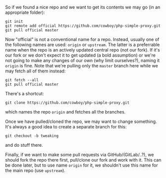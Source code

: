 So if we found a nice repo and we want to get its contents we may go (in an appropriate folder):

    git init
    git remote add official https://github.com/cowboy/php-simple-proxy.git
    git pull official master

Now "official" is not a conventional name for a repo. Instead, usually one of the following names are used: `origin` or `upstream`.
The latter is a preferrable name when the repo is an actively updated central repo (not our fork). If it's our fork or we don't expect it
to get updated (a bold assumption) or we're not going to make any changes of our own (why limit ourselves?), naming it `origin` is fine.
Note that we're pulling only the `master` branch here while we may fetch all of them instead:

    git fetch --all
    git pull official master

There's a shortcut:

    git clone https://github.com/cowboy/php-simple-proxy.git

which names the repo `origin` and fetches all the branches.

Once we have pulled/cloned the repo, we may want to change something. It's always a good idea to create a separate branch for this:

    git checkout -b tweaking

and do stuff there.

Finally, if we want to make some pull requests via GitHub/(GitLab/..?), we should fork the repo there first, pull/clone our fork and
work with it. This can be done later, but to use name `origin` for it, we shouldn't use this name for the main repo (use `upstream`).
